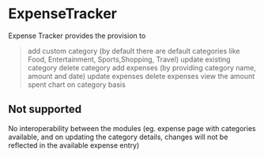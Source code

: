 # ExpenseTracker

Expense Tracker provides the provision to
> add custom category (by default there are default categories like Food, Entertainment, Sports,Shopping, Travel)
> update existing category
> delete category
> add expenses (by providing category name, amount and date)
> update expenses
> delete expenses
> view the amount spent chart on category basis

Not supported
--------------
No interoperability between the modules (eg. expense page with categories available, 
and on updating the category details, changes will not be reflected in the available expense entry)